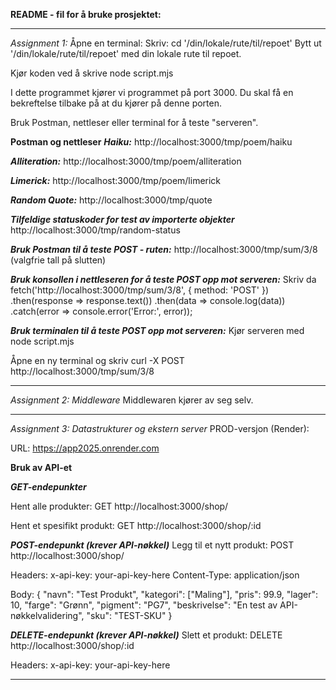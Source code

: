 **README - fil for å bruke prosjektet:**
______________________________________________________________
*Assignment 1:*
Åpne en terminal: 
Skriv: 
  cd '/din/lokale/rute/til/repoet' 
Bytt ut '/din/lokale/rute/til/repoet' med din lokale rute til repoet.

Kjør koden ved å skrive
  node script.mjs 

I dette programmet kjører vi programmet på port 3000. Du skal få en bekreftelse tilbake på at du kjører på denne porten.

Bruk Postman, nettleser eller terminal for å teste "serveren". 

**Postman og nettleser**
***Haiku:***
http://localhost:3000/tmp/poem/haiku

***Alliteration:***
http://localhost:3000/tmp/poem/alliteration

***Limerick:***
http://localhost:3000/tmp/poem/limerick

***Random Quote:***
http://localhost:3000/tmp/quote

***Tilfeldige statuskoder for test av importerte objekter***
http://localhost:3000/tmp/random-status

***Bruk Postman til å teste POST - ruten:***
http://localhost:3000/tmp/sum/3/8 (valgfrie tall på slutten) 

***Bruk konsollen i nettleseren for å teste POST opp mot serveren:***
Skriv da 
  fetch('http://localhost:3000/tmp/sum/3/8', {
      method: 'POST'
  })
  .then(response => response.text())
  .then(data => console.log(data))
  .catch(error => console.error('Error:', error));

***Bruk terminalen til å teste POST opp mot serveren:***
Kjør serveren med 
  node script.mjs
  
Åpne en ny terminal og skriv
  curl -X POST http://localhost:3000/tmp/sum/3/8

______________________________________________________________
*Assignment 2: Middleware* 
Middlewaren kjører av seg selv.
______________________________________________________________

*Assignment 3: Datastrukturer og ekstern server*
PROD-versjon (Render):

URL: https://app2025.onrender.com

**Bruk av API-et**

***GET-endepunkter***

Hent alle produkter:
GET http://localhost:3000/shop/

Hent et spesifikt produkt:
GET http://localhost:3000/shop/:id

***POST-endepunkt (krever API-nøkkel)***
Legg til et nytt produkt:
POST http://localhost:3000/shop/

Headers:
x-api-key: your-api-key-here
Content-Type: application/json

Body:
{
  "navn": "Test Produkt",
  "kategori": ["Maling"],
  "pris": 99.9,
  "lager": 10,
  "farge": "Grønn",
  "pigment": "PG7",
  "beskrivelse": "En test av API-nøkkelvalidering",
  "sku": "TEST-SKU"
}

***DELETE-endepunkt (krever API-nøkkel)***
Slett et produkt:
DELETE http://localhost:3000/shop/:id

Headers:
x-api-key: your-api-key-here

______________________________________________________________